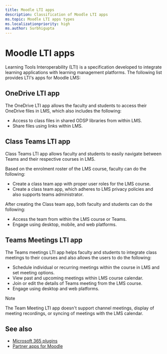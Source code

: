 ```yaml
---
title: Moodle LTI apps
description: Classification of Moodle LTI apps
ms.topic: Moodle LTI apps types
ms.localizationpriority: high
ms.author: Surbhigupta
---
```


# Moodle LTI apps

Learning Tools Interoperability (LTI) is a specification developed to integrate learning applications with learning management platforms. The following list provides LTI's apps for Moodle LMS:

## OneDrive LTI app

The OneDrive LTI app allows the faculty and students to access their OneDrive files in LMS, which also includes the following:

* Access to class files in shared ODSP libraries from within LMS.
* Share files using links within LMS.

## Class Teams LTI app

Class Teams LTI app allows faculty and students to easily navigate between Teams and their respective courses in LMS.

Based on the enrolment roster of the LMS course, faculty can do the following:

* Create a class team app with proper user roles for the LMS course.
* Create a class team app, which adheres to LMS privacy policies and also supports teams administrator.

After creating the Class team app, both faculty and students can do the following:

* Access the team from within the LMS course or Teams.
* Engage using desktop, mobile, and web platforms.

## Teams Meetings LTI app

The Teams meetings LTI app helps faculty and students to integrate class meetings to their courses and also allows the users to do the following:

* Schedule individual or recurring meetings within the course in LMS and set meeting options.
* View past and upcoming meetings within LMS course calendar.
* Join or edit the details of Teams meeting from the LMS course.
* Engage using desktop and web platforms.

> [!NOTE]
> The Team Meeting LTI app doesn't support channel meetings, display of meeting recordings, or syncing of meetings with the LMS calendar.

## See also

* [Microsoft 365 plugins](m365-plugins/m365-plugins-overview.md)
* [Partner apps for Moodle](partner-apps-for-moodle.md)